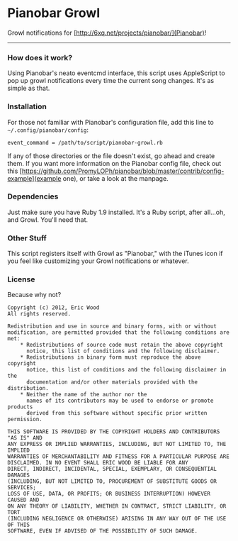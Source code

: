 # Pianobar Growl

Growl notifications for [http://6xq.net/projects/pianobar/](Pianobar)!

- - -

### How does it work?

Using Pianobar's neato eventcmd interface, this script uses AppleScript to pop up growl notifications every time the current song changes. It's as simple as that.

### Installation

For those not familiar with Pianobar's configuration file, add this line to ```~/.config/pianobar/config```:

```event_command = /path/to/script/pianobar-growl.rb```

If any of those directories or the file doesn't exist, go ahead and create them. If you want more information on the Pianobar config file, check out this [https://github.com/PromyLOPh/pianobar/blob/master/contrib/config-example](example one), or take a look at the manpage.

### Dependencies

Just make sure you have Ruby 1.9 installed. It's a Ruby script, after all...oh, and Growl. You'll need that.

### Other Stuff

This script registers itself with Growl as "Pianobar," with the iTunes icon if you feel like customizing your Growl notifications or whatever.

### License

Because why not?

```
Copyright (c) 2012, Eric Wood
All rights reserved.

Redistribution and use in source and binary forms, with or without
modification, are permitted provided that the following conditions are met:
    * Redistributions of source code must retain the above copyright
      notice, this list of conditions and the following disclaimer.
    * Redistributions in binary form must reproduce the above copyright
      notice, this list of conditions and the following disclaimer in the
      documentation and/or other materials provided with the distribution.
    * Neither the name of the author nor the
      names of its contributors may be used to endorse or promote products
      derived from this software without specific prior written permission.

THIS SOFTWARE IS PROVIDED BY THE COPYRIGHT HOLDERS AND CONTRIBUTORS "AS IS" AND
ANY EXPRESS OR IMPLIED WARRANTIES, INCLUDING, BUT NOT LIMITED TO, THE IMPLIED
WARRANTIES OF MERCHANTABILITY AND FITNESS FOR A PARTICULAR PURPOSE ARE
DISCLAIMED. IN NO EVENT SHALL ERIC WOOD BE LIABLE FOR ANY
DIRECT, INDIRECT, INCIDENTAL, SPECIAL, EXEMPLARY, OR CONSEQUENTIAL DAMAGES
(INCLUDING, BUT NOT LIMITED TO, PROCUREMENT OF SUBSTITUTE GOODS OR SERVICES;
LOSS OF USE, DATA, OR PROFITS; OR BUSINESS INTERRUPTION) HOWEVER CAUSED AND
ON ANY THEORY OF LIABILITY, WHETHER IN CONTRACT, STRICT LIABILITY, OR TORT
(INCLUDING NEGLIGENCE OR OTHERWISE) ARISING IN ANY WAY OUT OF THE USE OF THIS
SOFTWARE, EVEN IF ADVISED OF THE POSSIBILITY OF SUCH DAMAGE.
```
